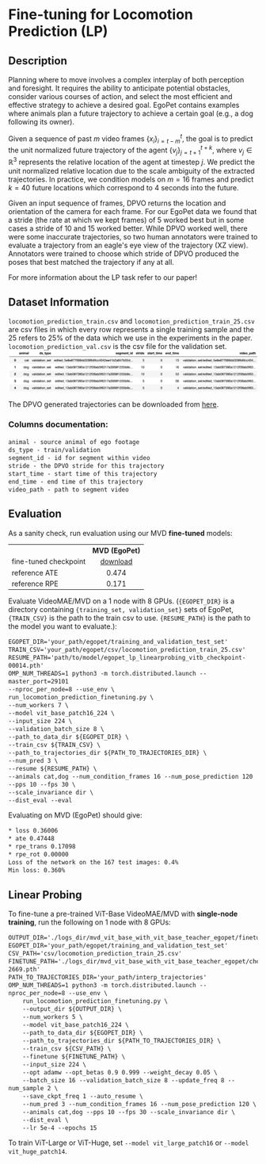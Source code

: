# Fine-tuning for Locomotion Prediction (LP) 

## Description
Planning where to move involves a complex interplay of both perception and foresight. It requires the ability to anticipate potential obstacles, consider various courses of action, and select the most efficient and effective strategy to achieve a desired goal. EgoPet contains examples where animals plan a future trajectory to achieve a certain goal (e.g., a dog following its owner).

Given a sequence of past $m$ video frames $\{x_i\}^{t}_{i=t-m}$, the goal is to predict the unit normalized future trajectory of the agent $\{v_j\}^{t+k}_{j=t+1}$, where $v_j\in \mathbb{R}^{3}$ represents the relative location of the agent at timestep $j$. We predict the unit normalized relative location due to the scale ambiguity of the extracted trajectories. In practice, we condition models on $m=16$ frames and predict $k=40$ future locations which correspond to $4$ seconds into the future.

Given an input sequence of frames, DPVO returns the location and orientation of the camera for each frame. For our EgoPet data we found that a stride (the rate at which we kept frames) of $5$ worked best but in some cases a stride of $10$ and $15$ worked better. While DPVO worked well, there were some inaccurate trajectories, so two human annotators were trained to evaluate a trajectory from an eagle's eye view of the trajectory (XZ view). Annotators were trained to choose which stride of DPVO produced the poses that best matched the trajectory if any at all. 

For more information about the LP task refer to our paper! 

## Dataset Information
`locomotion_prediction_train.csv` and `locomotion_prediction_train_25.csv` are csv files in which every row represents a single training sample and the 25 refers to 25% of the data which we use in the experiments in the paper. `locomotion_prediction_val.csv` is the csv file for the validation set. 
![alt text](images/locomotion_prediction_dataframe.png "")

The DPVO generated trajectories can be downloaded from [here](https://drive.google.com/file/d/1kgwhAnjrSoOSPx9s4F013NgmNEi5K0KV/view?usp=sharing).

### Columns documentation:
```
animal - source animal of ego footage
ds_type - train/validation
segment_id - id for segment within video
stride - the DPVO stride for this trajectory
start_time - start time of this trajectory
end_time - end time of this trajectory
video_path - path to segment video
```

## Evaluation

As a sanity check, run evaluation using our MVD **fine-tuned** models:

<table><tbody>
<!-- START TABLE -->
<!-- TABLE HEADER -->
<th valign="bottom"></th>
<th valign="bottom">MVD (EgoPet)</th>
<!-- TABLE BODY -->
<tr><td align="left">fine-tuned checkpoint</td>
<td align="center"><a href="https://drive.google.com/file/d/1KyZylm9kEF4L4MB3TOWKAKJEu4c9AqIm/view?usp=sharing">download</a></td>
</tr>
<tr><td align="left">reference ATE</td>
<td align="center">0.474</td>
</tr>
</tr>
<tr><td align="left">reference RPE</td>
<td align="center">0.171</td>
</tr>
</tbody></table>

Evaluate VideoMAE/MVD on a 1 node with 8 GPUs. (`{EGOPET_DIR}` is a directory containing `{training_set, validation_set}` sets of EgoPet, `{TRAIN_CSV}` is the path to the train csv to use. `{RESUME_PATH}` is the path to the model you want to evaluate.):
```
EGOPET_DIR='your_path/egopet/training_and_validation_test_set'
TRAIN_CSV='your_path/egopet/csv/locomotion_prediction_train_25.csv'
RESUME_PATH='path/to/model/egopet_lp_linearprobing_vitb_checkpoint-00014.pth'
OMP_NUM_THREADS=1 python3 -m torch.distributed.launch --master_port=29101 
--nproc_per_node=8 --use_env \
run_locomotion_prediction_finetuning.py \
--num_workers 7 \
--model vit_base_patch16_224 \
--input_size 224 \
--validation_batch_size 8 \
--path_to_data_dir ${EGOPET_DIR} \
--train_csv ${TRAIN_CSV} \
--path_to_trajectories_dir ${PATH_TO_TRAJECTORIES_DIR} \
--num_pred 3 \
--resume ${RESUME_PATH} \
--animals cat,dog --num_condition_frames 16 --num_pose_prediction 120 --pps 10 --fps 30 \ 
--scale_invariance dir \
--dist_eval --eval
```
Evaluating on MVD (EgoPet) should give:
```
* loss 0.36006
* ate 0.47448
* rpe_trans 0.17098
* rpe_rot 0.00000
Loss of the network on the 167 test images: 0.4%
Min loss: 0.360%
```

## Linear Probing

To fine-tune a pre-trained ViT-Base VideoMAE/MVD with **single-node training**, run the following on 1 node with 8 GPUs:
```
OUTPUT_DIR='./logs_dir/mvd_vit_base_with_vit_base_teacher_egopet/finetune_on_object_interaction'
EGOPET_DIR='your_path/egopet/training_and_validation_test_set'
CSV_PATH='csv/locomotion_prediction_train_25.csv'
FINETUNE_PATH='./logs_dir/mvd_vit_base_with_vit_base_teacher_egopet/checkpoint-2669.pth'
PATH_TO_TRAJECTORIES_DIR='your_path/interp_trajectories'
OMP_NUM_THREADS=1 python3 -m torch.distributed.launch --nproc_per_node=8 --use_env \
    run_locomotion_prediction_finetuning.py \
    --output_dir ${OUTPUT_DIR} \
    --num_workers 5 \
    --model vit_base_patch16_224 \
    --path_to_data_dir ${EGOPET_DIR} \
    --path_to_trajectories_dir ${PATH_TO_TRAJECTORIES_DIR} \
    --train_csv ${CSV_PATH} \
    --finetune ${FINETUNE_PATH} \
    --input_size 224 \
    --opt adamw --opt_betas 0.9 0.999 --weight_decay 0.05 \
    --batch_size 16 --validation_batch_size 8 --update_freq 8 --num_sample 2 \
    --save_ckpt_freq 1 --auto_resume \
    --num_pred 3 --num_condition_frames 16 --num_pose_prediction 120 \
    --animals cat,dog --pps 10 --fps 30 --scale_invariance dir \
    --dist_eval \
    --lr 5e-4 --epochs 15
```
To train ViT-Large or ViT-Huge, set `--model vit_large_patch16` or `--model vit_huge_patch14`.